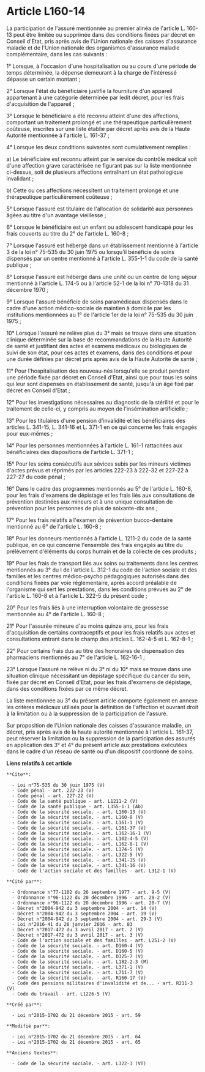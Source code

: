 # Article L160-14

La participation de l'assuré mentionnée au premier alinéa de l'article L. 160-13 peut être limitée ou supprimée dans des
conditions fixées par décret en Conseil d'Etat, pris après avis de l'Union nationale des caisses d'assurance maladie et de
l'Union nationale des organismes d'assurance maladie complémentaire, dans les cas suivants : 

1° Lorsque, à l'occasion d'une hospitalisation ou au cours d'une période de temps déterminée, la dépense demeurant à la
charge de l'intéressé dépasse un certain montant ; 

2° Lorsque l'état du bénéficiaire justifie la fourniture d'un appareil appartenant à une catégorie déterminée par ledit
décret, pour les frais d'acquisition de l'appareil ; 

3° Lorsque le bénéficiaire a été reconnu atteint d'une des affections, comportant un traitement prolongé et une thérapeutique
particulièrement coûteuse, inscrites sur une liste établie par décret après avis de la Haute Autorité mentionnée à l'article
L. 161-37 ; 

4° Lorsque les deux conditions suivantes sont cumulativement remplies : 

a) Le bénéficiaire est reconnu atteint par le service du contrôle médical soit d'une affection grave caractérisée ne figurant
pas sur la liste mentionnée ci-dessus, soit de plusieurs affections entraînant un état pathologique invalidant ; 

b) Cette ou ces affections nécessitent un traitement prolongé et une thérapeutique particulièrement coûteuse ; 

5° Lorsque l'assuré est titulaire de l'allocation de solidarité aux personnes âgées au titre d'un avantage vieillesse ; 

6° Lorsque le bénéficiaire est un enfant ou adolescent handicapé pour les frais couverts au titre du 2° de l'article L.
160-8 ; 

7° Lorsque l'assuré est hébergé dans un établissement mentionné à l'article 3 de la loi n° 75-535 du 30 juin 1975 ou
lorsqu'il bénéficie de soins dispensés par un centre mentionné à l'article L. 355-1-1 du code de la santé publique ; 

8° Lorsque l'assuré est hébergé dans une unité ou un centre de long séjour mentionné à l'article L. 174-5 ou à l'article 52-1
de la loi n° 70-1318 du 31 décembre 1970 ; 

9° Lorsque l'assuré bénéficie de soins paramédicaux dispensés dans le cadre d'une action médico-sociale de maintien à
domicile par les institutions mentionnées au 1° de l'article 1er de la loi n° 75-535 du 30 juin 1975 ; 

10° Lorsque l'assuré ne relève plus du 3° mais se trouve dans une situation clinique déterminée sur la base de
recommandations de la Haute Autorité de santé et justifiant des actes et examens médicaux ou biologiques de suivi de son
état, pour ces actes et examens, dans des conditions et pour une durée définies par décret pris après avis de la Haute
Autorité de santé ; 

11° Pour l'hospitalisation des nouveau-nés lorsqu'elle se produit pendant une période fixée par décret en Conseil d'Etat,
ainsi que pour tous les soins qui leur sont dispensés en établissement de santé, jusqu'à un âge fixé par décret en Conseil
d'Etat ; 

12° Pour les investigations nécessaires au diagnostic de la stérilité et pour le traitement de celle-ci, y compris au moyen
de l'insémination artificielle ; 

13° Pour les titulaires d'une pension d'invalidité et les bénéficiaires des articles L. 341-15, L. 341-16 et L. 371-1 en ce
qui concerne les frais engagés pour eux-mêmes ; 

14° Pour les personnes mentionnées à l'article L. 161-1 rattachées aux bénéficiaires des dispositions de l'article L.
371-1 ; 

15° Pour les soins consécutifs aux sévices subis par les mineurs victimes d'actes prévus et réprimés par les articles 222-23
à 222-32 et 227-22 à 227-27 du code pénal ; 

16° Dans le cadre des programmes mentionnés au 5° de l'article L. 160-8, pour les frais d'examens de dépistage et les frais
liés aux consultations de prévention destinées aux mineurs et à une unique consultation de prévention pour les personnes de
plus de soixante-dix ans ; 

17° Pour les frais relatifs à l'examen de prévention bucco-dentaire mentionné au 6° de l'article L. 160-8 ; 

18° Pour les donneurs mentionnés à l'article L. 1211-2 du code de la santé publique, en ce qui concerne l'ensemble des frais
engagés au titre du prélèvement d'éléments du corps humain et de la collecte de ces produits ; 

19° Pour les frais de transport liés aux soins ou traitements dans les centres mentionnés au 3° du I de l'article L. 312-1 du
code de l'action sociale et des familles et les centres médico-psycho pédagogiques autorisés dans des conditions fixées par
voie réglementaire, après accord préalable de l'organisme qui sert les prestations, dans les conditions prévues au 2° de
l'article L. 160-8 et à l'article L. 322-5 du présent code ; 

20° Pour les frais liés à une interruption volontaire de grossesse mentionnée au 4° de l'article L. 160-8 ; 

21° Pour l'assurée mineure d'au moins quinze ans, pour les frais d'acquisition de certains contraceptifs et pour les frais
relatifs aux actes et consultations entrant dans le champ des articles L. 162-4-5 et L. 162-8-1 ; 

22° Pour certains frais dus au titre des honoraires de dispensation des pharmaciens mentionnés au 7° de l'article L.
162-16-1 ; 

23° Lorsque l'assuré ne relève ni du 3° ni du 10° mais se trouve dans une situation clinique nécessitant un dépistage
spécifique du cancer du sein, fixée par décret en Conseil d'Etat, pour les frais d'examens de dépistage, dans des conditions
fixées par ce même décret. 

La liste mentionnée au 3° du présent article comporte également en annexe les critères médicaux utilisés pour la définition
de l'affection et ouvrant droit à la limitation ou à la suppression de la participation de l'assuré. 

Sur proposition de l'Union nationale des caisses d'assurance maladie, un décret, pris après avis de la haute autorité
mentionnée à l'article L. 161-37, peut réserver la limitation ou la suppression de la participation des assurés en
application des 3° et 4° du présent article aux prestations exécutées dans le cadre d'un réseau de santé ou d'un dispositif
coordonné de soins.

**Liens relatifs à cet article**

	**Cite**:

	  - Loi n°75-535 du 30 juin 1975 (V)
	  - Code pénal - art. 222-23 (V)
	  - Code pénal - art. 227-22 (V)
	  - Code de la santé publique - art. L1211-2 (V)
	  - Code de la santé publique - art. L355-1-1 (Ab)
	  - Code de la sécurité sociale. - art. L160-13 (V)
	  - Code de la sécurité sociale. - art. L160-8 (V)
	  - Code de la sécurité sociale. - art. L161-1 (V)
	  - Code de la sécurité sociale. - art. L161-37 (V)
	  - Code de la sécurité sociale. - art. L162-16-1 (V)
	  - Code de la sécurité sociale. - art. L162-4-5 (V)
	  - Code de la sécurité sociale. - art. L162-8-1 (V)
	  - Code de la sécurité sociale. - art. L174-5 (V)
	  - Code de la sécurité sociale. - art. L322-5 (V)
	  - Code de la sécurité sociale. - art. L341-15 (V)
	  - Code de la sécurité sociale. - art. L341-16 (V)
	  - Code de l'action sociale et des familles - art. L312-1 (V)

	**Cité par**:

	  - Ordonnance n°77-1102 du 26 septembre 1977 - art. 9-5 (V)
	  - Ordonnance n°96-1122 du 20 décembre 1996 - art. 20-2 (V)
	  - Ordonnance n°96-1122 du 20 décembre 1996 - art. 20-7 (V)
	  - Décret n°2004-942 du 3 septembre 2004 - art. 14 (V)
	  - Décret n°2004-942 du 3 septembre 2004 - art. 19 (V)
	  - Décret n°2004-942 du 3 septembre 2004 - art. 29-3 (V)
	  - Loi n°2016-41 du 26 janvier 2016 - art. 83
	  - Décret n°2017-472 du 3 avril 2017 - art. 2 (V)
	  - Décret n°2017-472 du 3 avril 2017 - art. 3 (V)
	  - Code de l'action sociale et des familles - art. L251-2 (V)
	  - Code de la sécurité sociale. - art. D160-4 (V)
	  - Code de la sécurité sociale. - art. D160-5 (V)
	  - Code de la sécurité sociale. - art. D325-7 (V)
	  - Code de la sécurité sociale. - art. L182-2-3 (M)
	  - Code de la sécurité sociale. - art. L371-1 (V)
	  - Code de la sécurité sociale. - art. L711-7 (V)
	  - Code de la sécurité sociale. - art. R160-17 (V)
	  - Code des pensions militaires d'invalidité et de... - art. R211-3 (V)
	  - Code du travail - art. L1226-5 (V)

	**Créé par**:

	  - Loi n°2015-1702 du 21 décembre 2015 - art. 59

	**Modifié par**:

	  - Loi n°2015-1702 du 21 décembre 2015 - art. 64
	  - Loi n°2015-1702 du 21 décembre 2015 - art. 65

	**Anciens textes**:

	  - Code de la sécurité sociale. - art. L322-3 (VT)
